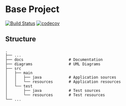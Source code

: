 # Base Project
[![Build Status](https://travis-ci.org/silvercloudwind/BaseProject.svg?branch=master)](https://travis-ci.org/silvercloudwind/BaseProject)
[![codecov](https://codecov.io/gh/silvercloudwind/BaseProject/branch/master/graph/badge.svg)](https://codecov.io/gh/silvercloudwind/BaseProject)

## Structure
```
.
├── ...
├── docs                    # Documentation
├── diagrams                # UML Diagrams
├── src
│   ├── main
│   │   ├── java            # Application sources
│   │   └── resources       # Application resources
│   └── test
│       ├── java            # Test sources
│       └── resources       # Test resources
└── ...
```
